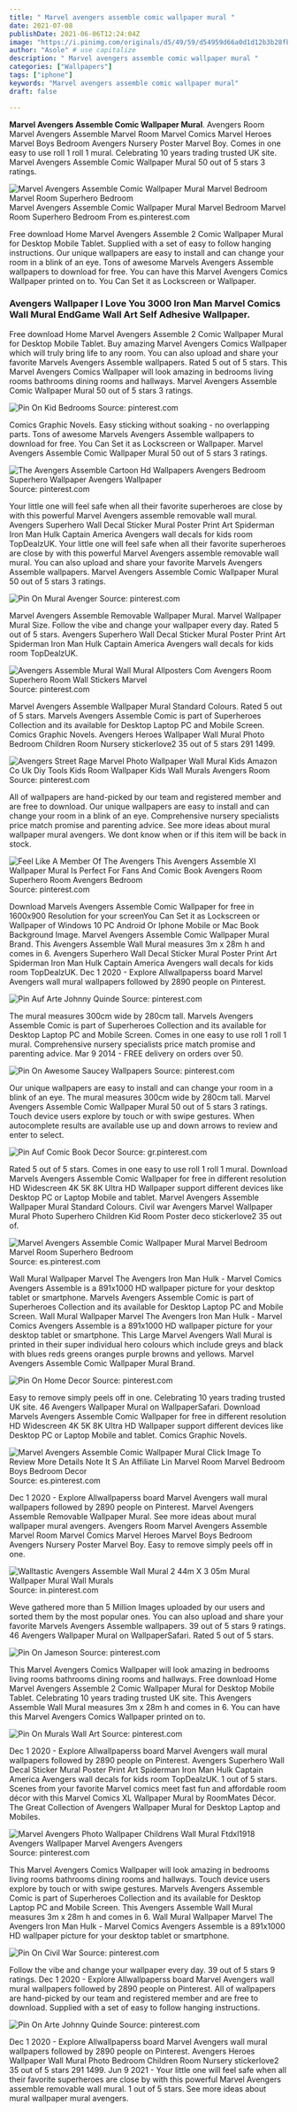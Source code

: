 ```yaml
---
title: " Marvel avengers assemble comic wallpaper mural "
date: 2021-07-08
publishDate: 2021-06-06T12:24:04Z
image: "https://i.pinimg.com/originals/d5/49/59/d54959d66a0d1d12b3b28fb7cc76c152.jpg"
author: "Asole" # use capitalize
description: " Marvel avengers assemble comic wallpaper mural "
categories: ["Wallpapers"]
tags: ["iphone"]
keywords: "Marvel avengers assemble comic wallpaper mural"
draft: false

---
```



**Marvel Avengers Assemble Comic Wallpaper Mural**. Avengers Room Marvel Avengers Assemble Marvel Room Marvel Comics Marvel Heroes Marvel Boys Bedroom Avengers Nursery Poster Marvel Boy. Comes in one easy to use roll 1 roll 1 mural. Celebrating 10 years trading trusted UK site. Marvel Avengers Assemble Comic Wallpaper Mural 50 out of 5 stars 3 ratings.

![Marvel Avengers Assemble Comic Wallpaper Mural Marvel Bedroom Marvel Room Superhero Bedroom](https://i.pinimg.com/originals/56/16/d2/5616d25d3b78a5e3a0bc33dcd24d0a94.jpg "Marvel Avengers Assemble Comic Wallpaper Mural Marvel Bedroom Marvel Room Superhero Bedroom")
Marvel Avengers Assemble Comic Wallpaper Mural Marvel Bedroom Marvel Room Superhero Bedroom From es.pinterest.com


Free download Home Marvel Avengers Assemble 2 Comic Wallpaper Mural for Desktop Mobile Tablet. Supplied with a set of easy to follow hanging instructions. Our unique wallpapers are easy to install and can change your room in a blink of an eye. Tons of awesome Marvels Avengers Assemble wallpapers to download for free. You can have this Marvel Avengers Comics Wallpaper printed on to. You Can Set it as Lockscreen or Wallpaper.

### Avengers Wallpaper I Love You 3000 Iron Man Marvel Comics Wall Mural EndGame Wall Art Self Adhesive Wallpaper.

Free download Home Marvel Avengers Assemble 2 Comic Wallpaper Mural for Desktop Mobile Tablet. Buy amazing Marvel Avengers Comics Wallpaper which will truly bring life to any room. You can also upload and share your favorite Marvels Avengers Assemble wallpapers. Rated 5 out of 5 stars. This Marvel Avengers Comics Wallpaper will look amazing in bedrooms living rooms bathrooms dining rooms and hallways. Marvel Avengers Assemble Comic Wallpaper Mural 50 out of 5 stars 3 ratings.


![Pin On Kid Bedrooms](https://i.pinimg.com/originals/21/3f/ce/213fcefc68b007fe1295ccddd2aa5b84.jpg "Pin On Kid Bedrooms")
Source: pinterest.com

Comics Graphic Novels. Easy sticking without soaking - no overlapping parts. Tons of awesome Marvels Avengers Assemble wallpapers to download for free. You Can Set it as Lockscreen or Wallpaper. Marvel Avengers Assemble Comic Wallpaper Mural 50 out of 5 stars 3 ratings.

![The Avengers Assemble Cartoon Hd Wallpapers Avengers Bedroom Superhero Wallpaper Avengers Wallpaper](https://i.pinimg.com/originals/50/ee/f2/50eef297613c1e5db957cd406362fe6b.jpg "The Avengers Assemble Cartoon Hd Wallpapers Avengers Bedroom Superhero Wallpaper Avengers Wallpaper")
Source: pinterest.com

Your little one will feel safe when all their favorite superheroes are close by with this powerful Marvel Avengers assemble removable wall mural. Avengers Superhero Wall Decal Sticker Mural Poster Print Art Spiderman Iron Man Hulk Captain America Avengers wall decals for kids room TopDealzUK. Your little one will feel safe when all their favorite superheroes are close by with this powerful Marvel Avengers assemble removable wall mural. You can also upload and share your favorite Marvels Avengers Assemble wallpapers. Marvel Avengers Assemble Comic Wallpaper Mural 50 out of 5 stars 3 ratings.

![Pin On Mural Avenger](https://i.pinimg.com/originals/0a/99/f2/0a99f26348ea4fe7ece0566717a88340.jpg "Pin On Mural Avenger")
Source: pinterest.com

Marvel Avengers Assemble Removable Wallpaper Mural. Marvel Wallpaper Mural Size. Follow the vibe and change your wallpaper every day. Rated 5 out of 5 stars. Avengers Superhero Wall Decal Sticker Mural Poster Print Art Spiderman Iron Man Hulk Captain America Avengers wall decals for kids room TopDealzUK.

![Avengers Assemble Mural Wall Mural Allposters Com Avengers Room Superhero Room Wall Stickers Marvel](https://i.pinimg.com/originals/9d/c0/31/9dc0311dbe3b9b69dff2417d44569681.jpg "Avengers Assemble Mural Wall Mural Allposters Com Avengers Room Superhero Room Wall Stickers Marvel")
Source: pinterest.com

Marvel Avengers Assemble Wallpaper Mural Standard Colours. Rated 5 out of 5 stars. Marvels Avengers Assemble Comic is part of Superheroes Collection and its available for Desktop Laptop PC and Mobile Screen. Comics Graphic Novels. Avengers Heroes Wallpaper Wall Mural Photo Bedroom Children Room Nursery stickerlove2 35 out of 5 stars 291 1499.

![Avengers Street Rage Marvel Photo Wallpaper Wall Mural Kids Amazon Co Uk Diy Tools Kids Room Wallpaper Kids Wall Murals Avengers Room](https://i.pinimg.com/originals/ec/05/a9/ec05a98957438ced11330e42dfe56b51.jpg "Avengers Street Rage Marvel Photo Wallpaper Wall Mural Kids Amazon Co Uk Diy Tools Kids Room Wallpaper Kids Wall Murals Avengers Room")
Source: pinterest.com

All of wallpapers are hand-picked by our team and registered member and are free to download. Our unique wallpapers are easy to install and can change your room in a blink of an eye. Comprehensive nursery specialists price match promise and parenting advice. See more ideas about mural wallpaper mural avengers. We dont know when or if this item will be back in stock.

![Feel Like A Member Of The Avengers This Avengers Assemble Xl Wallpaper Mural Is Perfect For Fans And Comic Book Avengers Room Superhero Room Avengers Bedroom](https://i.pinimg.com/originals/6e/e4/95/6ee495fb9379459f9011b99571d1bdff.jpg "Feel Like A Member Of The Avengers This Avengers Assemble Xl Wallpaper Mural Is Perfect For Fans And Comic Book Avengers Room Superhero Room Avengers Bedroom")
Source: pinterest.com

Download Marvels Avengers Assemble Comic Wallpaper for free in 1600x900 Resolution for your screenYou Can Set it as Lockscreen or Wallpaper of Windows 10 PC Android Or Iphone Mobile or Mac Book Background Image. Marvel Avengers Assemble Comic Wallpaper Mural Brand. This Avengers Assemble Wall Mural measures 3m x 28m h and comes in 6. Avengers Superhero Wall Decal Sticker Mural Poster Print Art Spiderman Iron Man Hulk Captain America Avengers wall decals for kids room TopDealzUK. Dec 1 2020 - Explore Allwallpaperss board Marvel Avengers wall mural wallpapers followed by 2890 people on Pinterest.

![Pin Auf Arte Johnny Quinde](https://i.pinimg.com/originals/65/b6/cb/65b6cbb51f5931eee2f92b39e3278044.jpg "Pin Auf Arte Johnny Quinde")
Source: pinterest.com

The mural measures 300cm wide by 280cm tall. Marvels Avengers Assemble Comic is part of Superheroes Collection and its available for Desktop Laptop PC and Mobile Screen. Comes in one easy to use roll 1 roll 1 mural. Comprehensive nursery specialists price match promise and parenting advice. Mar 9 2014 - FREE delivery on orders over 50.

![Pin On Awesome Saucey Wallpapers](https://i.pinimg.com/originals/b7/f7/29/b7f72931ab847501c9eca229e171b52a.jpg "Pin On Awesome Saucey Wallpapers")
Source: pinterest.com

Our unique wallpapers are easy to install and can change your room in a blink of an eye. The mural measures 300cm wide by 280cm tall. Marvel Avengers Assemble Comic Wallpaper Mural 50 out of 5 stars 3 ratings. Touch device users explore by touch or with swipe gestures. When autocomplete results are available use up and down arrows to review and enter to select.

![Pin Auf Comic Book Decor](https://i.pinimg.com/originals/5f/d7/1f/5fd71f8e1f601d6e775ab6588df6413d.jpg "Pin Auf Comic Book Decor")
Source: gr.pinterest.com

Rated 5 out of 5 stars. Comes in one easy to use roll 1 roll 1 mural. Download Marvels Avengers Assemble Comic Wallpaper for free in different resolution HD Widescreen 4K 5K 8K Ultra HD Wallpaper support different devices like Desktop PC or Laptop Mobile and tablet. Marvel Avengers Assemble Wallpaper Mural Standard Colours. Civil war Avengers Marvel Wallpaper Mural Photo Superhero Children Kid Room Poster deco stickerlove2 35 out of.

![Marvel Avengers Assemble Comic Wallpaper Mural Marvel Bedroom Marvel Room Superhero Bedroom](https://i.pinimg.com/originals/56/16/d2/5616d25d3b78a5e3a0bc33dcd24d0a94.jpg "Marvel Avengers Assemble Comic Wallpaper Mural Marvel Bedroom Marvel Room Superhero Bedroom")
Source: es.pinterest.com

Wall Mural Wallpaper Marvel The Avengers Iron Man Hulk - Marvel Comics Avengers Assemble is a 891x1000 HD wallpaper picture for your desktop tablet or smartphone. Marvels Avengers Assemble Comic is part of Superheroes Collection and its available for Desktop Laptop PC and Mobile Screen. Wall Mural Wallpaper Marvel The Avengers Iron Man Hulk - Marvel Comics Avengers Assemble is a 891x1000 HD wallpaper picture for your desktop tablet or smartphone. This Large Marvel Avengers Wall Mural is printed in their super individual hero colours which include greys and black with blues reds greens oranges purple browns and yellows. Marvel Avengers Assemble Comic Wallpaper Mural Brand.

![Pin On Home Decor](https://i.pinimg.com/564x/51/06/b3/5106b34cb98ae682d624c84efc105c99.jpg "Pin On Home Decor")
Source: pinterest.com

Easy to remove simply peels off in one. Celebrating 10 years trading trusted UK site. 46 Avengers Wallpaper Mural on WallpaperSafari. Download Marvels Avengers Assemble Comic Wallpaper for free in different resolution HD Widescreen 4K 5K 8K Ultra HD Wallpaper support different devices like Desktop PC or Laptop Mobile and tablet. Comics Graphic Novels.

![Marvel Avengers Assemble Comic Wallpaper Mural Click Image To Review More Details Note It S An Affiliate Lin Marvel Room Marvel Bedroom Boys Bedroom Decor](https://i.pinimg.com/originals/49/32/28/4932280ecb535805c1f700b9dfae9983.jpg "Marvel Avengers Assemble Comic Wallpaper Mural Click Image To Review More Details Note It S An Affiliate Lin Marvel Room Marvel Bedroom Boys Bedroom Decor")
Source: es.pinterest.com

Dec 1 2020 - Explore Allwallpaperss board Marvel Avengers wall mural wallpapers followed by 2890 people on Pinterest. Marvel Avengers Assemble Removable Wallpaper Mural. See more ideas about mural wallpaper mural avengers. Avengers Room Marvel Avengers Assemble Marvel Room Marvel Comics Marvel Heroes Marvel Boys Bedroom Avengers Nursery Poster Marvel Boy. Easy to remove simply peels off in one.

![Walltastic Avengers Assemble Wall Mural 2 44m X 3 05m Mural Wallpaper Mural Wall Murals](https://i.pinimg.com/564x/4a/b0/4c/4ab04ce31111270e88db36757a49ae10.jpg "Walltastic Avengers Assemble Wall Mural 2 44m X 3 05m Mural Wallpaper Mural Wall Murals")
Source: in.pinterest.com

Weve gathered more than 5 Million Images uploaded by our users and sorted them by the most popular ones. You can also upload and share your favorite Marvels Avengers Assemble wallpapers. 39 out of 5 stars 9 ratings. 46 Avengers Wallpaper Mural on WallpaperSafari. Rated 5 out of 5 stars.

![Pin On Jameson](https://i.pinimg.com/originals/07/c7/09/07c709084869e602f414a6c23eeddeee.jpg "Pin On Jameson")
Source: pinterest.com

This Marvel Avengers Comics Wallpaper will look amazing in bedrooms living rooms bathrooms dining rooms and hallways. Free download Home Marvel Avengers Assemble 2 Comic Wallpaper Mural for Desktop Mobile Tablet. Celebrating 10 years trading trusted UK site. This Avengers Assemble Wall Mural measures 3m x 28m h and comes in 6. You can have this Marvel Avengers Comics Wallpaper printed on to.

![Pin On Murals Wall Art](https://i.pinimg.com/originals/25/64/fb/2564fbc47450a5a9f48a21d1732aaf25.jpg "Pin On Murals Wall Art")
Source: pinterest.com

Dec 1 2020 - Explore Allwallpaperss board Marvel Avengers wall mural wallpapers followed by 2890 people on Pinterest. Avengers Superhero Wall Decal Sticker Mural Poster Print Art Spiderman Iron Man Hulk Captain America Avengers wall decals for kids room TopDealzUK. 1 out of 5 stars. Scenes from your favorite Marvel comics meet fast fun and affordable room décor with this Marvel Comics XL Wallpaper Mural by RoomMates Décor. The Great Collection of Avengers Wallpaper Mural for Desktop Laptop and Mobiles.

![Marvel Avengers Photo Wallpaper Childrens Wall Mural Ftdxl1918 Avengers Wallpaper Marvel Avengers Avengers](https://i.pinimg.com/originals/17/7d/4d/177d4d9a9788c8111b4a8c5956c95458.jpg "Marvel Avengers Photo Wallpaper Childrens Wall Mural Ftdxl1918 Avengers Wallpaper Marvel Avengers Avengers")
Source: pinterest.com

This Marvel Avengers Comics Wallpaper will look amazing in bedrooms living rooms bathrooms dining rooms and hallways. Touch device users explore by touch or with swipe gestures. Marvels Avengers Assemble Comic is part of Superheroes Collection and its available for Desktop Laptop PC and Mobile Screen. This Avengers Assemble Wall Mural measures 3m x 28m h and comes in 6. Wall Mural Wallpaper Marvel The Avengers Iron Man Hulk - Marvel Comics Avengers Assemble is a 891x1000 HD wallpaper picture for your desktop tablet or smartphone.

![Pin On Civil War](https://i.pinimg.com/originals/94/b2/3a/94b23a06ff6f57253eb22539a6544e4c.jpg "Pin On Civil War")
Source: pinterest.com

Follow the vibe and change your wallpaper every day. 39 out of 5 stars 9 ratings. Dec 1 2020 - Explore Allwallpaperss board Marvel Avengers wall mural wallpapers followed by 2890 people on Pinterest. All of wallpapers are hand-picked by our team and registered member and are free to download. Supplied with a set of easy to follow hanging instructions.

![Pin On Arte Johnny Quinde](https://i.pinimg.com/originals/d5/49/59/d54959d66a0d1d12b3b28fb7cc76c152.jpg "Pin On Arte Johnny Quinde")
Source: pinterest.com

Dec 1 2020 - Explore Allwallpaperss board Marvel Avengers wall mural wallpapers followed by 2890 people on Pinterest. Avengers Heroes Wallpaper Wall Mural Photo Bedroom Children Room Nursery stickerlove2 35 out of 5 stars 291 1499. Jun 9 2021 - Your little one will feel safe when all their favorite superheroes are close by with this powerful Marvel Avengers assemble removable wall mural. 1 out of 5 stars. See more ideas about mural wallpaper mural avengers.

